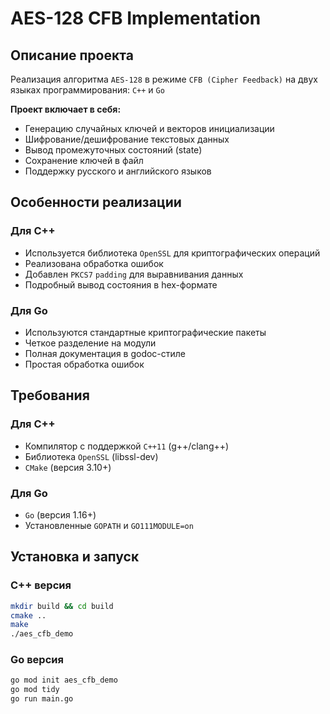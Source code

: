 # AES-128 CFB Implementation

## Описание проекта

Реализация алгоритма `AES-128` в режиме `CFB (Cipher Feedback)` на двух языках программирования: `C++` и `Go`

**Проект включает в себя:**

- Генерацию случайных ключей и векторов инициализации
- Шифрование/дешифрование текстовых данных
- Вывод промежуточных состояний (state)
- Сохранение ключей в файл
- Поддержку русского и английского языков

## Особенности реализации

### Для C++

- Используется библиотека `OpenSSL` для криптографических операций
- Реализована обработка ошибок
- Добавлен `PKCS7` `padding` для выравнивания данных
- Подробный вывод состояния в hex-формате

### Для Go

- Используются стандартные криптографические пакеты
- Четкое разделение на модули
- Полная документация в godoc-стиле
- Простая обработка ошибок

## Требования

### Для C++

- Компилятор с поддержкой `C++11` (g++/clang++)
- Библиотека `OpenSSL` (libssl-dev)
- `CMake` (версия 3.10+)

### Для Go

- `Go` (версия 1.16+)
- Установленные `GOPATH` и `GO111MODULE=on`

## Установка и запуск

### C++ версия

```bash
mkdir build && cd build
cmake ..
make
./aes_cfb_demo
```

### Go версия

```bash
go mod init aes_cfb_demo
go mod tidy
go run main.go
```
